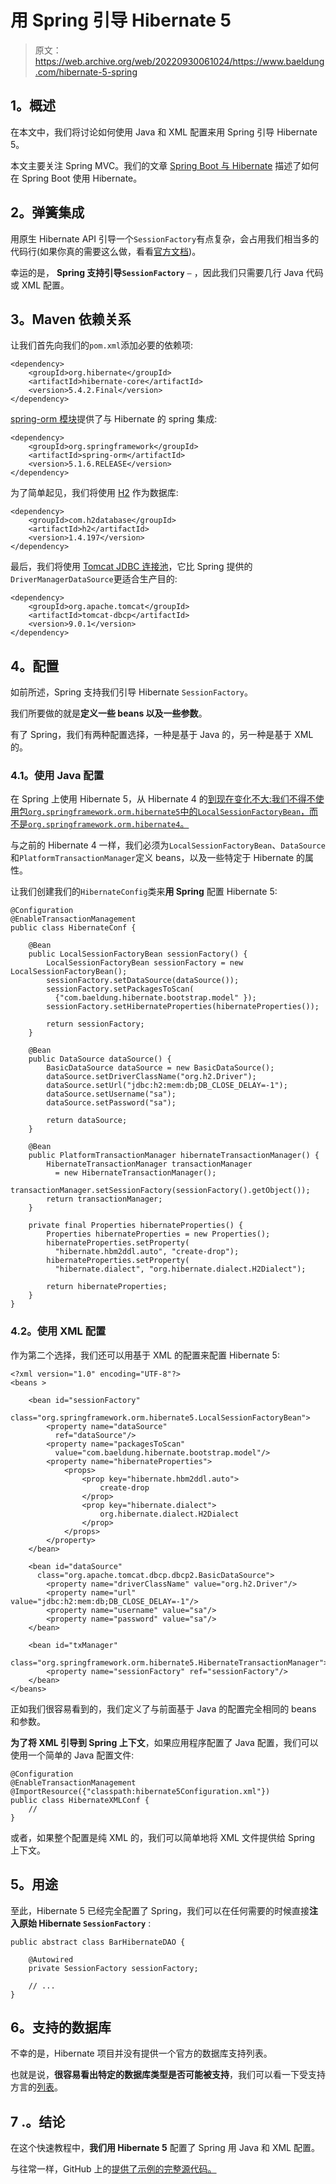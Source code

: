 # 用 Spring 引导 Hibernate 5

> 原文：<https://web.archive.org/web/20220930061024/https://www.baeldung.com/hibernate-5-spring>

## **1。概述**

在本文中，我们将讨论如何使用 Java 和 XML 配置来用 Spring 引导 Hibernate 5。

本文主要关注 Spring MVC。我们的文章 [Spring Boot 与 Hibernate](/web/20220707035940/https://www.baeldung.com/spring-boot-hibernate) 描述了如何在 Spring Boot 使用 Hibernate。

## **2。弹簧集成**

用原生 Hibernate API 引导一个`SessionFactory`有点复杂，会占用我们相当多的代码行(如果你真的需要这么做，看看[官方文档](https://web.archive.org/web/20220707035940/http://docs.jboss.org/hibernate/orm/5.2/userguide/html_single/Hibernate_User_Guide.html#bootstrap-native))。

幸运的是， **Spring 支持引导`SessionFactory`** `–` ，因此我们只需要几行 Java 代码或 XML 配置。

## **3。Maven 依赖关系**

让我们首先向我们的`pom.xml`添加必要的依赖项:

```
<dependency>
    <groupId>org.hibernate</groupId>
    <artifactId>hibernate-core</artifactId>
    <version>5.4.2.Final</version>
</dependency>
```

[spring-orm 模块](https://web.archive.org/web/20220707035940/https://search.maven.org/classic/#search%7Cgav%7C1%7Cg%3A%22org.springframework%22%20AND%20a%3A%22spring-orm%22)提供了与 Hibernate 的 spring 集成:

```
<dependency>
    <groupId>org.springframework</groupId>
    <artifactId>spring-orm</artifactId>
    <version>5.1.6.RELEASE</version>
</dependency>
```

为了简单起见，我们将使用 [H2](https://web.archive.org/web/20220707035940/https://search.maven.org/classic/#search%7Cgav%7C1%7Cg%3A%22com.h2database%22%20AND%20a%3A%22h2%22) 作为数据库:

```
<dependency>
    <groupId>com.h2database</groupId> 
    <artifactId>h2</artifactId>
    <version>1.4.197</version>
</dependency>
```

最后，我们将使用 [Tomcat JDBC 连接池](https://web.archive.org/web/20220707035940/https://search.maven.org/classic/#search%7Cgav%7C1%7Cg%3A%22org.apache.tomcat%22%20AND%20a%3A%22tomcat-dbcp%22)，它比 Spring 提供的`DriverManagerDataSource`更适合生产目的:

```
<dependency>
    <groupId>org.apache.tomcat</groupId>
    <artifactId>tomcat-dbcp</artifactId>
    <version>9.0.1</version>
</dependency>
```

## **4。配置**

如前所述，Spring 支持我们引导 Hibernate `SessionFactory`。

我们所要做的就是**定义一些 beans 以及一些参数**。

有了 Spring，我们有两种配置选择，一种是基于 Java 的，另一种是基于 XML 的。

### **4.1。使用 Java 配置**

在 Spring 上使用 Hibernate 5，从 Hibernate 4 的[到现在变化不大:我们不得不使用包`org.springframework.orm.hibernate5`中的`LocalSessionFactoryBean`，而不是`org.springframework.orm.hibernate4`。](/web/20220707035940/https://www.baeldung.com/hibernate-4-spring)

与之前的 Hibernate 4 一样，我们必须为`LocalSessionFactoryBean`、`DataSource`和`PlatformTransactionManager`定义 beans，以及一些特定于 Hibernate 的属性。

让我们创建我们的`HibernateConfig`类来**用 Spring** 配置 Hibernate 5:

```
@Configuration
@EnableTransactionManagement
public class HibernateConf {

    @Bean
    public LocalSessionFactoryBean sessionFactory() {
        LocalSessionFactoryBean sessionFactory = new LocalSessionFactoryBean();
        sessionFactory.setDataSource(dataSource());
        sessionFactory.setPackagesToScan(
          {"com.baeldung.hibernate.bootstrap.model" });
        sessionFactory.setHibernateProperties(hibernateProperties());

        return sessionFactory;
    }

    @Bean
    public DataSource dataSource() {
        BasicDataSource dataSource = new BasicDataSource();
        dataSource.setDriverClassName("org.h2.Driver");
        dataSource.setUrl("jdbc:h2:mem:db;DB_CLOSE_DELAY=-1");
        dataSource.setUsername("sa");
        dataSource.setPassword("sa");

        return dataSource;
    }

    @Bean
    public PlatformTransactionManager hibernateTransactionManager() {
        HibernateTransactionManager transactionManager
          = new HibernateTransactionManager();
        transactionManager.setSessionFactory(sessionFactory().getObject());
        return transactionManager;
    }

    private final Properties hibernateProperties() {
        Properties hibernateProperties = new Properties();
        hibernateProperties.setProperty(
          "hibernate.hbm2ddl.auto", "create-drop");
        hibernateProperties.setProperty(
          "hibernate.dialect", "org.hibernate.dialect.H2Dialect");

        return hibernateProperties;
    }
}
```

### **4.2。使用 XML 配置**

作为第二个选择，我们还可以用基于 XML 的配置来配置 Hibernate 5:

```
<?xml version="1.0" encoding="UTF-8"?>
<beans >

    <bean id="sessionFactory" 
      class="org.springframework.orm.hibernate5.LocalSessionFactoryBean">
        <property name="dataSource" 
          ref="dataSource"/>
        <property name="packagesToScan" 
          value="com.baeldung.hibernate.bootstrap.model"/>
        <property name="hibernateProperties">
            <props>
                <prop key="hibernate.hbm2ddl.auto">
                    create-drop
                </prop>
                <prop key="hibernate.dialect">
                    org.hibernate.dialect.H2Dialect
                </prop>
            </props>
        </property>
    </bean>

    <bean id="dataSource" 
      class="org.apache.tomcat.dbcp.dbcp2.BasicDataSource">
        <property name="driverClassName" value="org.h2.Driver"/>
        <property name="url" value="jdbc:h2:mem:db;DB_CLOSE_DELAY=-1"/>
        <property name="username" value="sa"/>
        <property name="password" value="sa"/>
    </bean>

    <bean id="txManager" 
      class="org.springframework.orm.hibernate5.HibernateTransactionManager">
        <property name="sessionFactory" ref="sessionFactory"/>
    </bean>
</beans>
```

正如我们很容易看到的，我们定义了与前面基于 Java 的配置完全相同的 beans 和参数。

**为了将 XML 引导到 Spring 上下文**，如果应用程序配置了 Java 配置，我们可以使用一个简单的 Java 配置文件:

```
@Configuration
@EnableTransactionManagement
@ImportResource({"classpath:hibernate5Configuration.xml"})
public class HibernateXMLConf {
    //
}
```

或者，如果整个配置是纯 XML 的，我们可以简单地将 XML 文件提供给 Spring 上下文。

## **5。用途**

至此，Hibernate 5 已经完全配置了 Spring，我们可以在任何需要的时候直接**注入原始 Hibernate `SessionFactory`** :

```
public abstract class BarHibernateDAO {

    @Autowired
    private SessionFactory sessionFactory;

    // ...
}
```

## **6。支持的数据库**

不幸的是，Hibernate 项目并没有提供一个官方的数据库支持列表。

也就是说，**很容易看出特定的数据库类型是否可能被支持**，我们可以看一下受支持方言的[列表](https://web.archive.org/web/20220707035940/http://docs.jboss.org/hibernate/orm/5.2/userguide/html_single/Hibernate_User_Guide.html#database-dialect)。

## 7 .**。结论**

在这个快速教程中，**我们用 Hibernate 5** 配置了 Spring 用 Java 和 XML 配置。

与往常一样，GitHub 上的[提供了示例的完整源代码。](https://web.archive.org/web/20220707035940/https://github.com/eugenp/tutorials/tree/master/persistence-modules/spring-hibernate-5)